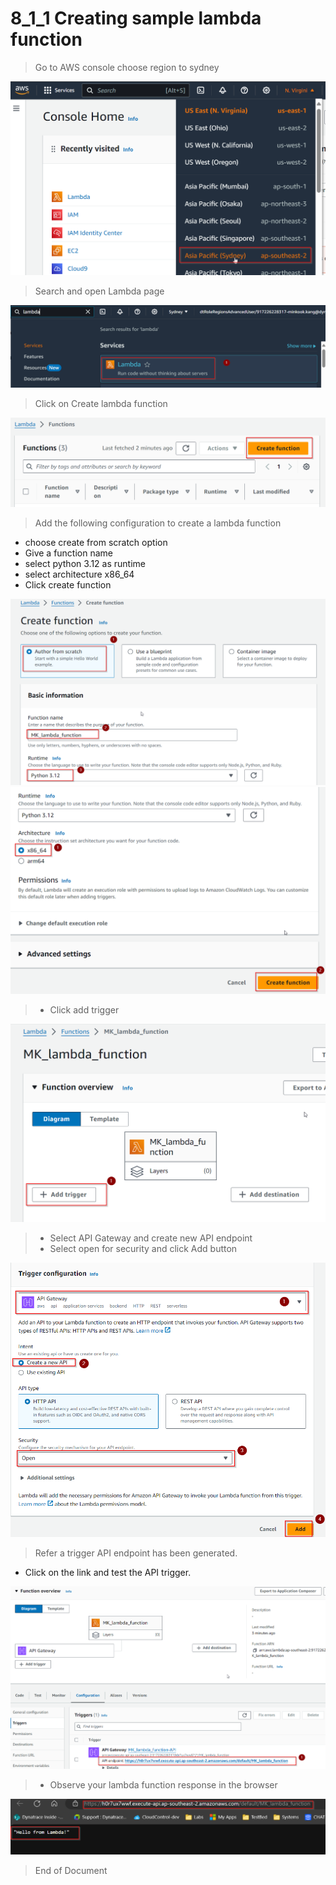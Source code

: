 # 8_1_1 Creating sample lambda function

> Go to AWS console choose region to sydney

![](https://github.com/hakansuku/D1APACTraining/blob/main/images/lambda/lambdaregionsydney.png?raw=true)

> Search and open Lambda page

![](https://github.com/hakansuku/D1APACTraining/blob/main/images/lambda/clicklambda.png?raw=true)

> Click on Create lambda function

![](https://github.com/hakansuku/D1APACTraining/blob/main/images/lambda/createfunction.png?raw=true)

> Add the following configuration to create a lambda function
- choose create from scratch option
- Give a function name
- select python 3.12 as runtime
- select architecture x86_64
- Click create function

![](https://github.com/hakansuku/D1APACTraining/blob/main/images/lambda/mklambda1.png?raw=true)
![](https://github.com/hakansuku/D1APACTraining/blob/main/images/lambda/mklambda2.png?raw=true)

> - Click add trigger

![](https://github.com/hakansuku/D1APACTraining/blob/main/images/lambda/addtrigger.png?raw=true)

> - Select API Gateway and create new API endpoint
> - Select open for security and click Add button

![](https://github.com/hakansuku/D1APACTraining/blob/main/images/lambda/addtrigger2.png?raw=true)

> Refer a trigger API endpoint has been generated.
- Click on the link and test the API trigger.

![](https://github.com/hakansuku/D1APACTraining/blob/main/images/lambda/triggerlink.png?raw=true)

> - Observe your lambda function response in the browser

![](https://github.com/hakansuku/D1APACTraining/blob/main/images/lambda/triggertest.png?raw=true)

> End of Document
